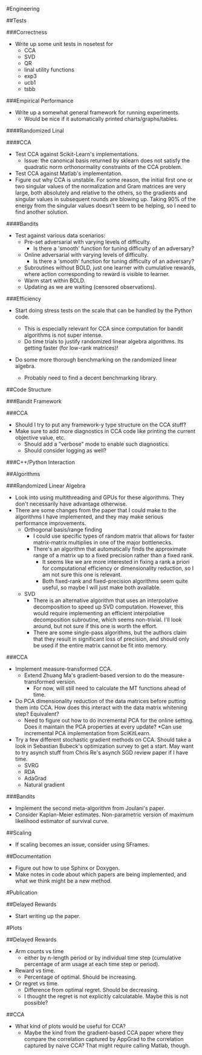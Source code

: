 #Engineering

##Tests

###Correctness
* Write up some unit tests in nosetest for
    * CCA
    * SVD
    * QR
    * linal utility functions
    * exp3
    * ucb1
    * tsbb

###Empirical Performance
* Write up a somewhat general framework for running experiments.
    * Would be nice if it automatically printed charts/graphs/tables.

####Randomized Linal

####CCA
* Test CCA against Scikit-Learn's implementations.
    * Issue: the canonical basis returned by sklearn does not satisfy the quadratic norm orthonormality constraints of the CCA problem.
* Test CCA against Matlab's implementation.
* Figure out why CCA is unstable. For some reason, the initial first one or two singular values of the normalization and Gram matrices are very large, both absolutely and relative to the others, so the gradients and singular values in subsequent rounds are blowing up. Taking 90% of the energy from the singular values doesn't seem to be helping, so I need to find another solution.

####Bandits
* Test against various data scenarios:
    * Pre-set adversarial with varying levels of difficulty. 
        * Is there a 'smooth' function for tuning difficulty of an adversary?
    * Online adversarial with varying levels of difficulty.
        * Is there a 'smooth' function for tuning difficulty of an adversary?
    * Subroutines without BOLD, just one learner with cumulative rewards, where action corresponding to reward is visible to learner.
    * Warm start within BOLD.
    * Updating as we are waiting (censored observations).

###Efficiency
* Start doing stress tests on the scale that can be handled by the Python code.
    * This is especially relevant for CCA since computation for bandit algorithms is not super intense.
    * Do time trials to justify randomized linear algebra algorithms. Its getting faster (for low-rank matrices)!

* Do some more thorough benchmarking on the randomized linear algebra.
    * Probably need to find a decent benchmarking library.

##Code Structure

###Bandit Framework

###CCA
* Should I try to put any framework-y type structure on the CCA stuff?
* Make sure to add more diagnostics in CCA code like printing the current objective value, etc.
    * Should add a "verbose" mode to enable such diagnostics.
    * Should consider logging as well?

###C++/Python Interaction

##Algorithms

###Randomized Linear Algebra
* Look into using multithreading and GPUs for these algorithms. They don't necessarily have advantage otherwise.
* There are some changes from the paper that I could make to the algorithms I have implemented, and they may make serious performance improvements.
    * Orthogonal basis/range finding
        * I could use specific types of random matrix that allows for faster matrix-matrix multiplies in one of the major bottlenecks.
        * There's an algorithm that automatically finds the approximate range of a matrix up to a fixed precision rather than a fixed rank.
            * It seems like we are more interested in fixing a rank a priori for computational efficiency or dimensionality reduction, so I am not sure this one is relevant.
            * Both fixed-rank and fixed-precision algorithms seem quite useful, so maybe I will just make both available.
    * SVD
        * There is an alternative algorithm that uses an interpolative decomposition to speed up SVD computation. However, this would require implementing an efficient interpolative decomposition subroutine, which seems non-trivial. I'll look around, but not sure if this one is worth the effort.
        * There are some single-pass algorithms, but the authors claim that they result in significant loss of precision, and should only be used if the entire matrix cannot be fit into memory.


###CCA
* Implement measure-transformed CCA.
    * Extend Zhuang Ma's gradient-based version to do the measure-transformed version.
        * For now, will still need to calculate the MT functions ahead of time.
* Do PCA dimensionality reduction of the data matrices before putting them into CCA. How does this interact with the data matrix whitening step? Equivalent?
    * Need to figure out how to do incremental PCA for the online setting. Does it maintain the PCA properties at every update?
        *Can use incremental PCA implementation from SciKitLearn.
* Try a few different stochastic gradient methods on CCA. Should take a look in Sebastian Bubeck's optimization survey to get a start. May want to try asynch stuff from Chris Re's asynch SGD review paper if I have time.
    * SVRG
    * RDA
    * AdaGrad
    * Natural gradient

###Bandits
* Implement the second meta-algorithm from Joulani's paper.
* Consider Kaplan-Meier estimates. Non-parametric version of maximum likelihood estimator of survival curve.

##Scaling
* If scaling becomes an issue, consider using SFrames.

##Documentation
* Figure out how to use Sphinx or Doxygen.
* Make notes in code about which papers are being implemented, and what we think might be a new method.

#Publication

##Delayed Rewards
* Start writing up the paper.

#Plots

##Delayed Rewards
* Arm counts vs time
    * either by n-length period or by individual time step (cumulative percentage of arm usage at each time step or period).
* Reward vs time.
    * Percentage of optimal. Should be increasing.
* Or regret vs time.
    * Difference from optimal regret. Should be decreasing.
    * I thought the regret is not explicitly calculatable. Maybe this is not possible?

##CCA
* What kind of plots would be useful for CCA?
    * Maybe the kind from the gradient-based CCA paper where they compare the correlation captured by AppGrad to the correlation captured by naive CCA? That might require calling Matlab, though.
